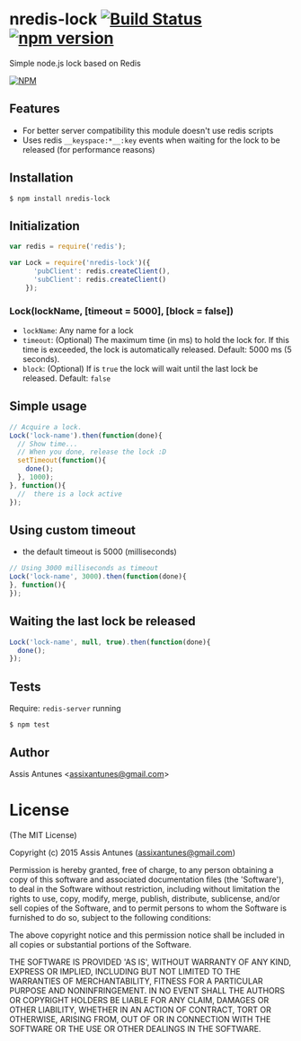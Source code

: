 # nredis-lock [![Build Status](https://travis-ci.org/assisantunes/nredis-lock.png)](https://travis-ci.org/assisantunes/nredis-lock) [![npm version](https://badge.fury.io/js/nredis-lock.svg)](http://badge.fury.io/js/nredis-lock)
  
Simple node.js lock based on Redis

[![NPM](https://nodei.co/npm/nredis-lock.png)](https://nodei.co/npm/nredis-lock/)

## Features

- For better server compatibility this module doesn't use redis scripts
- Uses redis `__keyspace:*__:key` events when waiting for the lock to be released (for performance reasons)

## Installation

    $ npm install nredis-lock

## Initialization

```javascript
var redis = require('redis');

var Lock = require('nredis-lock')({
      'pubClient': redis.createClient(),
      'subClient': redis.createClient()
    });
```

### Lock(lockName, [timeout = 5000], [block = false])

* ``lockName``: Any name for a lock
* ``timeout``: (Optional) The maximum time (in ms) to hold the lock for. If this time is exceeded, the lock is automatically released. Default: 5000 ms (5 seconds).
* ``block``: (Optional) If is `true` the lock will wait until the last lock be released. Default: `false`


## Simple usage

```javascript
// Acquire a lock.
Lock('lock-name').then(function(done){
  // Show time...
  // When you done, release the lock :D
  setTimeout(function(){
    done();
  }, 1000);
}, function(){
  //  there is a lock active
});
```

## Using custom timeout

* the default timeout is 5000 (milliseconds)

```javascript
// Using 3000 milliseconds as timeout
Lock('lock-name', 3000).then(function(done){
}, function(){
});
```

## Waiting the last lock be released

```javascript
Lock('lock-name', null, true).then(function(done){
  done();
});
```

## Tests

Require: `redis-server` running

    $ npm test

## Author

Assis Antunes &lt;assixantunes@gmail.com&gt;


# License
(The MIT License)

Copyright (c) 2015 Assis Antunes (assixantunes@gmail.com)

Permission is hereby granted, free of charge, to any person obtaining a copy of
this software and associated documentation files (the 'Software'), to deal in
the Software without restriction, including without limitation the rights to
use, copy, modify, merge, publish, distribute, sublicense, and/or sell copies of
the Software, and to permit persons to whom the Software is furnished to do so,
subject to the following conditions:

The above copyright notice and this permission notice shall be included in all
copies or substantial portions of the Software.

THE SOFTWARE IS PROVIDED 'AS IS', WITHOUT WARRANTY OF ANY KIND, EXPRESS OR
IMPLIED, INCLUDING BUT NOT LIMITED TO THE WARRANTIES OF MERCHANTABILITY, FITNESS
FOR A PARTICULAR PURPOSE AND NONINFRINGEMENT. IN NO EVENT SHALL THE AUTHORS OR
COPYRIGHT HOLDERS BE LIABLE FOR ANY CLAIM, DAMAGES OR OTHER LIABILITY, WHETHER
IN AN ACTION OF CONTRACT, TORT OR OTHERWISE, ARISING FROM, OUT OF OR IN
CONNECTION WITH THE SOFTWARE OR THE USE OR OTHER DEALINGS IN THE SOFTWARE.

